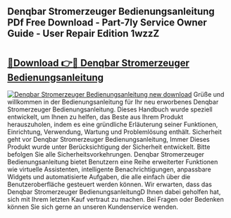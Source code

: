 ## Denqbar Stromerzeuger Bedienungsanleitung PDf Free Download - Part-7Iy Service Owner Guide - User Repair Edition 1wzzZ

# <h2><a href="http://df2wus.blite.top/?on=Denqbar+Stromerzeuger+Bedienungsanleitung">🔗Download 👉🔴 Denqbar Stromerzeuger Bedienungsanleitung</a></h2>

[![Denqbar Stromerzeuger Bedienungsanleitung new download](https://i.imgur.com/lujVjoI.png)](http://df2wus.blite.top/?on=Denqbar+Stromerzeuger+Bedienungsanleitung)
Grüße und willkommen in der Bedienungsanleitung für Ihr neu erworbenes Denqbar Stromerzeuger Bedienungsanleitung. Dieses Handbuch wurde speziell entwickelt, um Ihnen zu helfen, das Beste aus Ihrem Produkt herauszuholen, indem es eine gründliche Erläuterung seiner Funktionen, Einrichtung, Verwendung, Wartung und Problemlösung enthält. Sicherheit geht vor Denqbar Stromerzeuger Bedienungsanleitung, Immer Dieses Produkt wurde unter Berücksichtigung der Sicherheit entwickelt. Bitte befolgen Sie alle Sicherheitsvorkehrungen. Denqbar Stromerzeuger Bedienungsanleitung bietet Benutzern eine Reihe erweiterter Funktionen wie virtuelle Assistenten, intelligente Benachrichtigungen, anpassbare Widgets und automatisierte Aufgaben, die alle einfach über die Benutzeroberfläche gesteuert werden können. Wir erwarten, dass das Denqbar Stromerzeuger BedienungsanleitungD Ihnen dabei geholfen hat, sich mit Ihrem letzten Kauf vertraut zu machen. Bei Fragen oder Bedenken können Sie sich gerne an unseren Kundenservice wenden.
